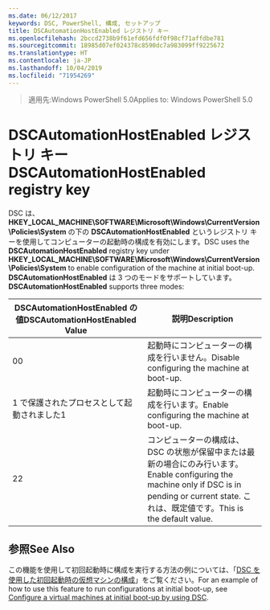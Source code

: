 ```yaml
---
ms.date: 06/12/2017
keywords: DSC, PowerShell, 構成, セットアップ
title: DSCAutomationHostEnabled レジストリ キー
ms.openlocfilehash: 2bccd2738b9f61efd656fdf0f98cf71affdbe781
ms.sourcegitcommit: 18985d07ef024378c8590dc7a983099ff9225672
ms.translationtype: HT
ms.contentlocale: ja-JP
ms.lasthandoff: 10/04/2019
ms.locfileid: "71954269"
---
```

><span data-ttu-id="7980c-103">適用先:Windows PowerShell 5.0</span><span class="sxs-lookup"><span data-stu-id="7980c-103">Applies to: Windows PowerShell 5.0</span></span>

# <a name="dscautomationhostenabled-registry-key"></a><span data-ttu-id="7980c-104">DSCAutomationHostEnabled レジストリ キー</span><span class="sxs-lookup"><span data-stu-id="7980c-104">DSCAutomationHostEnabled registry key</span></span>

<span data-ttu-id="7980c-105">DSC は、**HKEY_LOCAL_MACHINE\SOFTWARE\Microsoft\Windows\CurrentVersion\Policies\System** の下の **DSCAutomationHostEnabled** というレジストリ キーを使用してコンピューターの起動時の構成を有効にします。</span><span class="sxs-lookup"><span data-stu-id="7980c-105">DSC uses the **DSCAutomationHostEnabled** registry key under **HKEY_LOCAL_MACHINE\SOFTWARE\Microsoft\Windows\CurrentVersion\Policies\System** to enable configuration of the machine at initial boot-up.</span></span>
<span data-ttu-id="7980c-106">**DSCAutomationHostEnabled** は 3 つのモードをサポートしています。</span><span class="sxs-lookup"><span data-stu-id="7980c-106">**DSCAutomationHostEnabled** supports three modes:</span></span>

|  <span data-ttu-id="7980c-107">DSCAutomationHostEnabled の値</span><span class="sxs-lookup"><span data-stu-id="7980c-107">DSCAutomationHostEnabled Value</span></span>  |  <span data-ttu-id="7980c-108">説明</span><span class="sxs-lookup"><span data-stu-id="7980c-108">Description</span></span>   |
|---|---|
<span data-ttu-id="7980c-109">0</span><span class="sxs-lookup"><span data-stu-id="7980c-109">0</span></span> | <span data-ttu-id="7980c-110">起動時にコンピューターの構成を行いません。</span><span class="sxs-lookup"><span data-stu-id="7980c-110">Disable configuring the machine at boot-up.</span></span> |
<span data-ttu-id="7980c-111">1 で保護されたプロセスとして起動されました</span><span class="sxs-lookup"><span data-stu-id="7980c-111">1</span></span> | <span data-ttu-id="7980c-112">起動時にコンピューターの構成を行います。</span><span class="sxs-lookup"><span data-stu-id="7980c-112">Enable configuring the machine at boot-up.</span></span> |
<span data-ttu-id="7980c-113">2</span><span class="sxs-lookup"><span data-stu-id="7980c-113">2</span></span> | <span data-ttu-id="7980c-114">コンピューターの構成は、DSC の状態が保留中または最新の場合にのみ行います。</span><span class="sxs-lookup"><span data-stu-id="7980c-114">Enable configuring the machine only if DSC is in pending or current state.</span></span> <span data-ttu-id="7980c-115">これは、既定値です。</span><span class="sxs-lookup"><span data-stu-id="7980c-115">This is the default value.</span></span> |

## <a name="see-also"></a><span data-ttu-id="7980c-116">参照</span><span class="sxs-lookup"><span data-stu-id="7980c-116">See Also</span></span>

<span data-ttu-id="7980c-117">この機能を使用して初回起動時に構成を実行する方法の例については、「[DSC を使用した初回起動時の仮想マシンの構成](bootstrapDsc.md)」をご覧ください。</span><span class="sxs-lookup"><span data-stu-id="7980c-117">For an example of how to use this feature to run configurations at initial boot-up, see [Configure a virtual machines at initial boot-up by using DSC](bootstrapDsc.md).</span></span>
